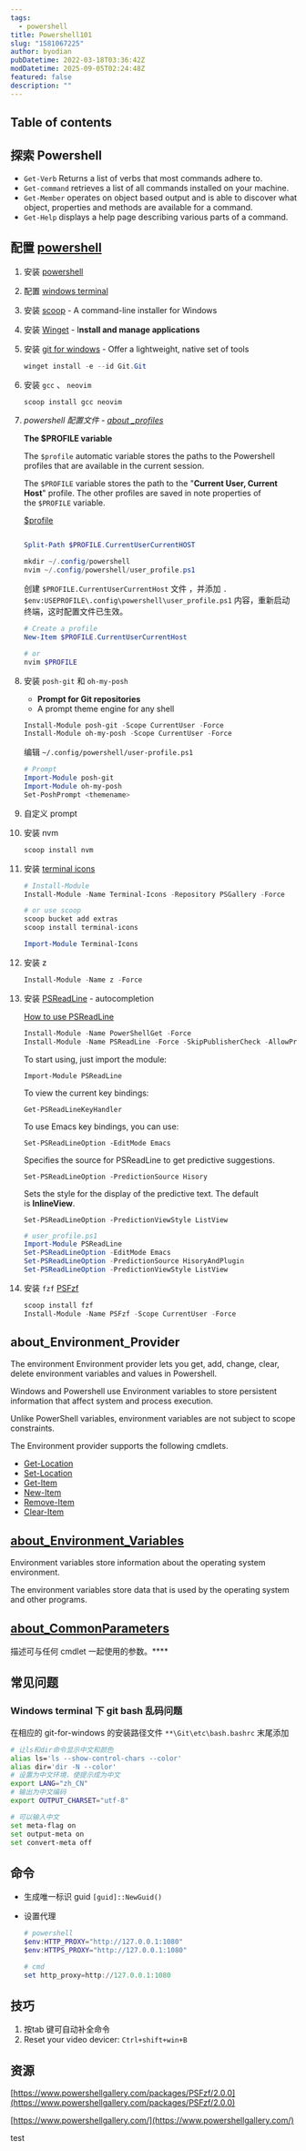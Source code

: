 ```yaml
---
tags:
  - powershell
title: Powershell101
slug: "1581067225"
author: byodian
pubDatetime: 2022-03-18T03:36:42Z
modDatetime: 2025-09-05T02:24:48Z
featured: false
description: ""
---
```


## Table of contents

## 探索 Powershell

- `Get-Verb` Returns a list of verbs that most commands adhere to.
- `Get-command` retrieves a list of all commands installed on your machine.
- `Get-Member` operates on object based output and is able to discover what object, properties and methods are available for a command.
- `Get-Help` displays a help page describing various parts of a command.

## 配置 [powershell](https://docs.microsoft.com/en-us/powershell/scripting/learn/tutorials/01-discover-powershell?view=powershell-7.2)

1. 安装 [powershell](https://docs.microsoft.com/en-us/powershell/scripting/install/installing-powershell-on-windows?view=powershell-7.2)
2. 配置 [windows terminal](https://docs.microsoft.com/en-us/windows/terminal/)
3. 安装 [scoop](https://scoop.sh/) - A command-line installer for Windows
4. 安装 [Winget](https://docs.microsoft.com/en-us/windows/package-manager/winget/)  - I****nstall and manage applications****
5. 安装  [git for windows](https://gitforwindows.org/) - Offer a lightweight, native set of tools
    
    ```powershell
    winget install -e --id Git.Git
    ```
    
6. 安装 `gcc` 、 `neovim`
    
    ```powershell
    scoop install gcc neovim
    ```
    
7. *powershell 配置文件 - [about _profiles](https://docs.microsoft.com/en-us/powershell/module/microsoft.powershell.core/about/about_profiles?view=powershell-7.2)*
    
    ****The $PROFILE variable****
    
    The `$profile` automatic variable stores the paths to the Powershell profiles that are available in the current session.
    
    The `$PROFILE` variable stores the path to the "**Current User, Current Host**" profile. The other profiles are saved in note properties of the `$PROFILE` variable.
    
    [$profile](https://www.notion.so/6a5a454c6e4a44afb56fb4d72bb9b224)
    
    ```powershell
    
    Split-Path $PROFILE.CurrentUserCurrentHOST
    
    mkdir ~/.config/powershell
    nvim ~/.config/powershell/user_profile.ps1
    ```
    
    创建 `$PROFILE.CurrentUserCurrentHost` 文件 ，并添加 `. $env:USEPROFILE\.config\powershell\user_profile.ps1` 内容，重新启动终端，这时配置文件已生效。
    
    ```powershell
    # Create a profile
    New-Item $PROFILE.CurrentUserCurrentHost
    
    # or 
    nvim $PROFILE
    ```
    
8. 安装 `posh-git` 和 `oh-my-posh`
    - **Prompt for Git repositories**
    - A prompt theme engine for any shell
    
    ```powershell
    Install-Module posh-git -Scope CurrentUser -Force
    Install-Module oh-my-posh -Scope CurrentUser -Force
    ```
    
    编辑 `~/.config/powershell/user-profile.ps1`
    
    ```powershell
    # Prompt
    Import-Module posh-git
    Import-Module oh-my-posh
    Set-PoshPrompt <themename>
    ```
    
9. 自定义 prompt
10. 安装 nvm
    
    ```powershell
    scoop install nvm
    ```
    
11. 安装 [terminal icons](https://github.com/devblackops/Terminal-Icons)
    
    ```powershell
    # Install-Module
    Install-Module -Name Terminal-Icons -Repository PSGallery -Force
    
    # or use scoop
    scoop bucket add extras
    scoop install terminal-icons
    
    Import-Module Terminal-Icons
    ```
    
12. 安装 z
    
    ```powershell
    Install-Module -Name z -Force 
    ```
    
13. 安装 [PSReadLine](https://github.com/PowerShell/PSReadLine) - autocompletion 
    
    [How to use PSReadLine](https://docs.microsoft.com/en-us/powershell/module/psreadline/?view=powershell-7.2)
    
    ```powershell
    Install-Module -Name PowerShellGet -Force
    Install-Module -Name PSReadLine -Force -SkipPublisherCheck -AllowPrerelease
    ```
    
    To start using, just import the module:
    
    `Import-Module PSReadLine`
    
    To view the current key bindings:
    
    `Get-PSReadLineKeyHandler`
    
    To use Emacs key bindings, you can use:
    
    `Set-PSReadLineOption -EditMode Emacs`
    
    Specifies the source for PSReadLine to get predictive suggestions.
    
    `Set-PSReadLineOption -PredictionSource Hisory`
    
    Sets the style for the display of the predictive text. The default is **InlineView**.
    
    `Set-PSReadLineOption -PredictionViewStyle ListView`
    
    ```powershell
    # user_profile.ps1
    Import-Module PSReadLine
    Set-PSReadLineOption -EditMode Emacs
    Set-PSReadLineOption -PredictionSource HisoryAndPlugin
    Set-PSReadLineOption -PredictionViewStyle ListView
    ```
    
14. 安装 `fzf` [PSFzf](https://github.com/kelleyma49/PSFzf)
    
    ```powershell
    scoop install fzf
    Install-Module -Name PSFzf -Scope CurrentUser -Force
    ```
    

## about_Environment_Provider

The environment Environment provider lets you get, add, change, clear, delete environment variables and values in Powershell.

Windows and Powershell use Environment variables to store persistent information that affect system and process execution.

Unlike PowerShell variables, environment variables are not subject to scope constraints.

The Environment provider supports the following cmdlets.

- [Get-Location](https://docs.microsoft.com/en-us/powershell/module/microsoft.powershell.management/get-location?view=powershell-7.2)
- [Set-Location](https://docs.microsoft.com/en-us/powershell/module/microsoft.powershell.management/set-location?view=powershell-7.2)
- [Get-Item](https://docs.microsoft.com/en-us/powershell/module/microsoft.powershell.management/get-item?view=powershell-7.2)
- [New-Item](https://docs.microsoft.com/en-us/powershell/module/microsoft.powershell.management/new-item?view=powershell-7.2)
- [Remove-Item](https://docs.microsoft.com/en-us/powershell/module/microsoft.powershell.management/remove-item?view=powershell-7.2)
- [Clear-Item](https://docs.microsoft.com/en-us/powershell/module/microsoft.powershell.management/clear-item?view=powershell-7.2)

## ****[about_Environment_Variables](https://docs.microsoft.com/en-us/powershell/module/microsoft.powershell.core/about/about_environment_variables?view=powershell-7.2)****

Environment variables store information about the operating system environment. 

The environment variables store data that is used by the operating system and other programs.

## ****[about_CommonParameters](https://docs.microsoft.com/zh-cn/powershell/module/microsoft.powershell.core/about/about_commonparameters?view=powershell-7.2)****

描述可与任何 cmdlet 一起使用的参数。****

## 常见问题

### Windows terminal 下 git bash 乱码问题

在相应的 git-for-windows 的安装路径文件 `**\Git\etc\bash.bashrc` 末尾添加

```bash
# 让ls和dir命令显示中文和颜色 
alias ls='ls --show-control-chars --color' 
alias dir='dir -N --color' 
# 设置为中文环境，使提示成为中文 
export LANG="zh_CN" 
# 输出为中文编码 
export OUTPUT_CHARSET="utf-8"

# 可以输入中文 
set meta-flag on 
set output-meta on 
set convert-meta off
```

## 命令

- 生成唯一标识 guid `[guid]::NewGuid()`
- 设置代理
    
    ```powershell
    # powershell
    $env:HTTP_PROXY="http://127.0.0.1:1080"
    $env:HTTPS_PROXY="http://127.0.0.1:1080"
    
    # cmd
    set http_proxy=http://127.0.0.1:1080
    ```
    

## 技巧

1. 按tab 键可自动补全命令
2. Reset your video devicer: `Ctrl+shift+win+B`

## 资源

[https://www.powershellgallery.com/packages/PSFzf/2.0.0](https://www.powershellgallery.com/packages/PSFzf/2.0.0)

[https://www.powershellgallery.com/](https://www.powershellgallery.com/)

test
